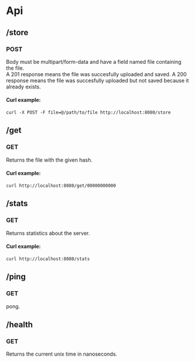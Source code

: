 # Api
## /store
### POST
Body must be multipart/form-data and have a field named file containing the file.<br>
A 201 response means the file was succesfully uploaded and saved.
A 200 response means the file was succesfully uploaded but not saved because it already exists.
#### Curl example:
```
curl -X POST -F file=@/path/to/file http://localhost:8080/store
```

## /get
### GET
Returns the file with the given hash.
#### Curl example:
```
curl http://localhost:8080/get/00000000000
```

## /stats
### GET
Returns statistics about the server.
#### Curl example:
```
curl http://localhost:8080/stats
```

## /ping
### GET
pong.

## /health
### GET
Returns the current unix time in nanoseconds.
